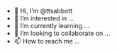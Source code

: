 - 👋 Hi, I’m @ttsabbott
- 👀 I’m interested in ...
- 🌱 I’m currently learning ...
- 💞️ I’m looking to collaborate on ...
- 📫 How to reach me ...

<!---
ttsabbott/ttsabbott is a ✨ special ✨ repository because its `README.md` (this file) appears on your GitHub profile.
You can click the Preview link to take a look at your changes.
--->
